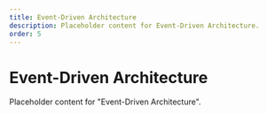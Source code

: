 ```yaml
---
title: Event-Driven Architecture
description: Placeholder content for Event-Driven Architecture.
order: 5
---
```


# Event-Driven Architecture

Placeholder content for "Event-Driven Architecture".
